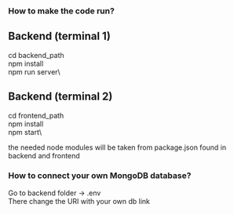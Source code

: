 ### How to make the code run?

## **Backend** (terminal 1)
cd backend_path\
npm install\
npm run server\

## **Backend** (terminal 2)
cd frontend_path\
npm install\
npm start\

the needed node modules will be taken from package.json found in backend and frontend

### How to connect your own MongoDB database?
Go to backend folder -> .env\
There change the URI with your own db link
